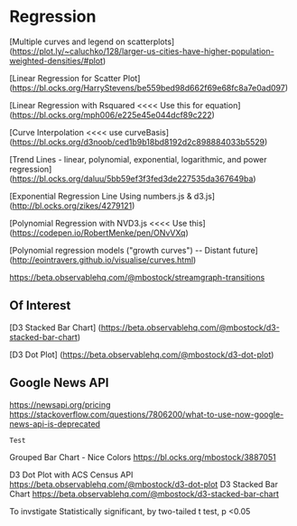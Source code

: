 # Regression

[Multiple curves and legend on scatterplots]
(https://plot.ly/~caluchko/128/larger-us-cities-have-higher-population-weighted-densities/#plot)

[Linear Regression for Scatter Plot]
(https://bl.ocks.org/HarryStevens/be559bed98d662f69e68fc8a7e0ad097)

[Linear Regression with Rsquared <<<< Use this for equation]
(https://bl.ocks.org/mph006/e225e45e044dcf89c222)

[Curve Interpolation <<<< use curveBasis]
(https://bl.ocks.org/d3noob/ced1b9b18bd8192d2c898884033b5529)

[Trend Lines - linear, polynomial, exponential, logarithmic, and power regression]
(https://bl.ocks.org/daluu/5bb59ef3f3fed3de227535da367649ba)


[Exponential Regression Line Using numbers.js & d3.js]
(http://bl.ocks.org/zikes/4279121)

[Polynomial Regression with NVD3.js <<<< Use this]
(https://codepen.io/RobertMenke/pen/ONvVXq)

[Polynomial regression models ("growth curves") -- Distant future]
(http://eointravers.github.io/visualise/curves.html)

https://beta.observablehq.com/@mbostock/streamgraph-transitions


## Of Interest

[D3 Stacked Bar Chart]
(https://beta.observablehq.com/@mbostock/d3-stacked-bar-chart)

[D3 Dot Plot]
(https://beta.observablehq.com/@mbostock/d3-dot-plot)

## Google News API
https://newsapi.org/pricing
https://stackoverflow.com/questions/7806200/what-to-use-now-google-news-api-is-deprecated

	Test

Grouped Bar Chart - Nice Colors  https://bl.ocks.org/mbostock/3887051


D3 Dot Plot with ACS Census API  https://beta.observablehq.com/@mbostock/d3-dot-plot
D3 Stacked Bar Chart https://beta.observablehq.com/@mbostock/d3-stacked-bar-chart


To invstigate
Statistically significant, by two-tailed t test, p <0.05
